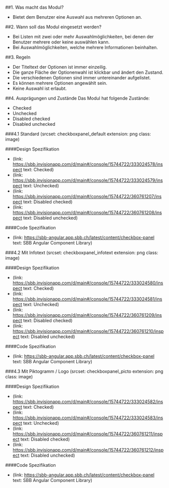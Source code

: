 ##1. Was macht das Modul?
* Bietet dem Benutzer eine Auswahl aus mehreren Optionen an.

##2. Wann soll das Modul eingesetzt werden?
* Bei Listen mit zwei oder mehr Auswahlmöglichkeiten, bei denen der Benutzer mehrere oder keine auswählen kann.
* Bei Auswahlmöglichkeiten, welche mehrere Informationen beinhalten.

##3. Regeln
* Der Titeltext der Optionen ist immer einzeilig.
* Die ganze Fläche der Optionenwahl ist klickbar und ändert den Zustand.
* Die verschiedenen Optionen sind immer untereinander aufgelistet.
* Es können mehrere Optionen angewählt sein.
* Keine Auswahl ist erlaubt.

##4. Ausprägungen und Zustände
Das Modul hat folgende Zustände:
* Checked
* Unchecked
* Disabled checked
* Disabled unchecked

###4.1 Standard
(srcset: checkboxpanel_default extension: png class: image)

####Design Spezifikation
*   (link: https://sbb.invisionapp.com/d/main#/console/15744722/333024578/inspect text: Checked)
*   (link: https://sbb.invisionapp.com/d/main#/console/15744722/333024579/inspect text: Unchecked)
*   (link: https://sbb.invisionapp.com/d/main#/console/15744722/360761207/inspect text: Disabled checked)
*   (link: https://sbb.invisionapp.com/d/main#/console/15744722/360761208/inspect text: Disabled unchecked)

####Code Spezifikation
* (link: https://sbb-angular.app.sbb.ch/latest/content/checkbox-panel text: SBB Angular Component Library)

###4.2 Mit Infotext
(srcset: checkboxpanel_infotext extension: png class: image)

####Design Spezifikation
*   (link: https://sbb.invisionapp.com/d/main#/console/15744722/333024580/inspect text: Checked)
*   (link: https://sbb.invisionapp.com/d/main#/console/15744722/333024581/inspect text: Unchecked)
*   (link: https://sbb.invisionapp.com/d/main#/console/15744722/360761209/inspect text: Disabled checked)
*   (link: https://sbb.invisionapp.com/d/main#/console/15744722/360761210/inspect text: Disabled unchecked)

####Code Spezifikation
* (link: https://sbb-angular.app.sbb.ch/latest/content/checkbox-panel text: SBB Angular Component Library)

###4.3 Mit Piktogramm / Logo
(srcset: checkboxpanel_picto extension: png class: image)

####Design Spezifikation
*   (link: https://sbb.invisionapp.com/d/main#/console/15744722/333024582/inspect text: Checked)
*   (link: https://sbb.invisionapp.com/d/main#/console/15744722/333024583/inspect text: Unchecked)
*   (link: https://sbb.invisionapp.com/d/main#/console/15744722/360761211/inspect text: Disabled checked)
*   (link: https://sbb.invisionapp.com/d/main#/console/15744722/360761212/inspect text: Disabled unchecked)

####Code Spezifikation
* (link: https://sbb-angular.app.sbb.ch/latest/content/checkbox-panel text: SBB Angular Component Library)